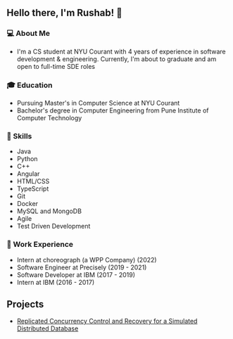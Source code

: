
<!-- ![Profile Image]({% if site.external-image %}{{ site.picture }}{% else %}{{ site.url }}/{{ site.picture }}{% endif %}) -->
<!-- 
<p>Software Engineer with over 4 years of industry experience and currently pursuing my Master's in Computer Science at NYU Courant. Throughout my career, I have developed a strong foundation in software development principles and have successfully delivered projects using a variety of technologies such as Java, Python, and Angular. My expertise lies in developing scalable and reliable software solutions that meet the needs of the business and end-users. As a lifelong learner, I am always seeking new opportunities to grow and expand my skill set. I am excited to bring my expertise and experience to a dynamic and challenging environment where I can continue to learn and make an impact</p>
 -->
## Hello there, I'm Rushab! 👋

### 💻 About Me 
- I'm a CS student at NYU Courant with 4 years of experience in software development & engineering. Currently, I'm about to graduate and am open to full-time SDE roles

### 🎓 Education
- Pursuing Master's in Computer Science at NYU Courant
- Bachelor's degree in Computer Engineering from Pune Institute of Computer Technology

### 🔧 Skills
- Java
- Python
- C++
- Angular
- HTML/CSS
- TypeScript
- Git
- Docker
- MySQL and MongoDB
- Agile
- Test Driven Development

### 🚀 Work Experience
- Intern at choreograph (a WPP Company) (2022)
- Software Engineer at Precisely (2019 - 2021)
- Software Developer at IBM (2017 - 2019)
- Intern at IBM (2016 - 2017)

<!-- ### 📚 Lifelong Learning
- Attending tech conferences and workshops
- Reading tech blogs and articles
- Taking online courses to learn new technologies -->

<h2>Projects</h2>
<ul>
	<li><a href="https://github.com/](https://github.com/rushab-shah/DistributedDatabaseSim">Replicated Concurrency Control and Recovery for a Simulated Distributed Database</a></li>
<!-- 	<li><a href="https://github.com/">D</a></li>
	<li><a href="https://github.com/">Dolor Lorem</a></li> -->
</ul>
